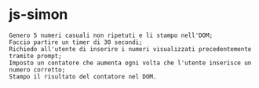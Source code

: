 # js-simon
    Genero 5 numeri casuali non ripetuti e li stampo nell'DOM;
    Faccio partire un timer di 30 secondi;
    Richiedo all'utente di inserire i numeri visualizzati precedentemente tramite prompt;
    Imposto un contatore che aumenta ogni volta che l'utente inserisce un numero corretto;
    Stampo il risultato del contatore nel DOM.